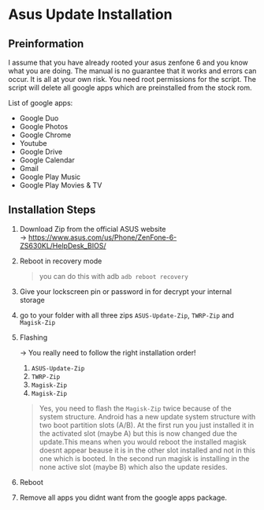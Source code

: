 # Asus Update Installation

## Preinformation

I assume that you have already rooted your asus zenfone 6 and you know what you are doing. The manual is no guarantee that it works and errors can occur. It is all at your own risk. You need root permissions for the script. The script will delete all google apps which are preinstalled from the stock rom.

List of google apps:

* Google Duo
* Google Photos
* Google Chrome
* Youtube
* Google Drive
* Google Calendar
* Gmail
* Google Play Music
* Google Play Movies & TV

## Installation Steps

1. Download Zip from the official ASUS website\
&rightarrow; <https://www.asus.com/us/Phone/ZenFone-6-ZS630KL/HelpDesk_BIOS/>
2. Reboot in recovery mode
   > you can do this with adb `adb reboot recovery`
3. Give your lockscreen pin or password in for decrypt your internal storage
4. go to your folder with all three zips `ASUS-Update-Zip`, `TWRP-Zip` and `Magisk-Zip`
5. Flashing

   &rightarrow; You really need to follow the right installation order!

   1. `ASUS-Update-Zip`
   2. `TWRP-Zip`
   3. `Magisk-Zip`
   4. `Magisk-Zip`

   > Yes, you need to flash the `Magisk-Zip` twice because of the system structure. Android has a new update system structure with two boot partition slots (A/B). At the first run you just installed it in the activated slot (maybe A) but this is now changed due the update.This means when you would reboot the installed magisk doesnt appear beause it is in the other slot installed and not in this one which is booted. In the second run magisk is installing in the none active slot (maybe B) which also the update resides.
6. Reboot
7. Remove all apps you didnt want from the google apps package.
